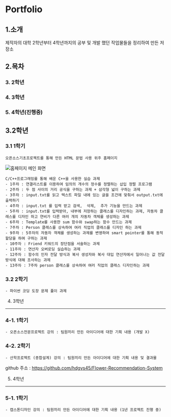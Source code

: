 # Portfolio


1.소개
------------------------
제작자의 대학 2학년부터 4학년까지의 공부 및 개발 했던 작업물들을 정리하여 만든 저장소


2.목차
------------
### 3. 2학년
### 4. 3학년
### 5. 4학년(진행중)


3.2학년
-----------
### 3.1 1학기
```
오픈소스기초프로젝트를 통해 만든 HTML 문법 사용 위주 홈페이지
```
![홈페이지 메인 화면](https://github.com/gfdsa8/Portfolio/assets/74997073/43460137-0ccc-48ab-a615-b31109864ec7)

```
C/C++프로그래밍를 통해 배운 C++을 사용한 실습 과제
- 1주차 : 연결리스트를 이용하여 임의의 개수의 정수를 정렬하는 삽입 정렬 프로그램
- 2주차 : 두 점 사이의 거리 공식을 구하는 과제 + 삼각형 넓이 구하는 과제
- 3주차 : input.txt를 읽고 텍스트 파일 내에 있는 글을 조건에 맞춰서 output.txt에 출력하기
- 4주차 : input.txt 를 입력 받고 검색,  삭제,  추가 기능을 만드는 과제
- 5주차 : input.txt를 입력받아, 내부에 저장하는 클래스를 디자인하는 과제, 자동차 클래스를 디자인 하고 연비가 다른 여러 개의 자동차 객체를 생성하는 과제
- 6주차 : Template를 사용한 sum 함수와 swap하는 함수 만드는 과제
- 7주차 : Person 클래스를 상속하여 여러 직업의 클래스를 디자인 하는 과제
- 9주차 : 5주차의 자동차 객체를 생성하는 과제를 변영하여 smart pointer를 통해 동적 할당을 하여 구하는 과제
- 10주차 : Friend 키워드의 장단점을 서술하는 과제
- 11주차 : 연산자 오버로딩 실습하는 과제
- 12주차 : 함수의 인자 전달 방식과 복사 생성자와 복사 대입 연산자에서 일어나는 값 전달 방식에 대해 조사하는 과제
- 13주차 : 7주차 person 클래스를 상속하여 여러 직업의 클래스 디자인하는 과제
```

### 3.2 2학기
```
- 파이썬 코딩 도장 문제 풀이 과제
```


4. 3학년
------------
### 4-1. 1학기
```
- 오픈소스전문프로젝트 강의 : 팀원끼리 만든 아이디어에 대한 기획 내용 (개발 X)
```

### 4-2. 2학기
```
- 산학프로젝트 (종합설계) 강의 : 팀원끼리 만든 아이디어에 대한 기획 내용 및 결과물
```
github 주소 : https://github.com/hdgys45/Flower-Recommendation-System


5. 4학년
------------
### 5-1. 1학기
```
- 캡스톤디자인 강의 : 팀원끼리 만든 아이디어에 대한 기획 내용 (1년 프로젝트 진행 중)
```




